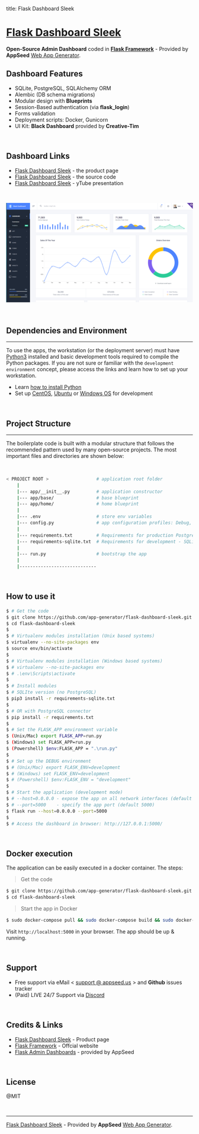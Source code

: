 title: Flask Dashboard Sleek

# [Flask Dashboard Sleek](https://appseed.us/admin-dashboards/flask-dashboard-sleek)

**Open-Source Admin Dashboard** coded in **[Flask Framework](https://palletsprojects.com/p/flask/)** - Provided by **AppSeed** [Web App Generator](https://appseed.us/app-generator).

## Dashboard Features

- SQLite, PostgreSQL, SQLAlchemy ORM
- Alembic (DB schema migrations)
- Modular design with **Blueprints**
- Session-Based authentication (via **flask_login**)
- Forms validation
- Deployment scripts: Docker, Gunicorn
- UI Kit: **Black Dashboard** provided by **Creative-Tim**

<br />

## Dashboard Links

- [Flask Dashboard Sleek](https://appseed.us/admin-dashboards/flask-dashboard-sleek) - the product page
- [Flask Dashboard Sleek](https://github.com/app-generator/flask-dashboard-sleek) - the source code
- [Flask Dashboard Sleek](https://www.youtube.com/watch?v=JKSNcLhkMrI) - yTube presentation

<br />

![Flask Dashboard Sleek - Open-Source Admin Panel.](https://raw.githubusercontent.com/app-generator/static/master/products/flask-dashboard-sleek-screen.png)

<br />

## Dependencies and Environment
---

To use the apps, the workstation (or the deployment server) must have [Python3](https://www.python.org/) installed and basic development tools required to compile the Python packages. If you are not sure or familiar with the `development environment` concept, please access the links and learn how to set up your workstation.  

- Learn [how to install Python](/how-to/install-python)
- Set up [CentOS](/how-to/setup-centos-for-development), [Ubuntu](/how-to/setup-ubuntu-for-development) or [Windows OS](/how-to/setup-windows-for-development) for development

<br />

## Project Structure
---

The boilerplate code is built with a modular structure that follows the recommended pattern used by many open-source projects. The most important files and  directories are shown below:

<br />

```bash
< PROJECT ROOT >                  # application root folder
    |
    |--- app/__init__.py          # application constructor  
    |--- app/base/                # base blueprint
    |--- app/home/                # home blueprint
    |
    |--- .env                     # store env variables
    |--- config.py                # app configuration profiles: Debug, Production
    |
    |--- requirements.txt         # Requirements for production PostgreSQL BDMS
    |--- requirements-sqlite.txt  # Requirements for development - SQLite storage
    |
    |--- run.py                   # bootstrap the app
    |
    |-----------------------------
```

<br />

## How to use it

```bash
$ # Get the code
$ git clone https://github.com/app-generator/flask-dashboard-sleek.git
$ cd flask-dashboard-sleek
$
$ # Virtualenv modules installation (Unix based systems)
$ virtualenv --no-site-packages env
$ source env/bin/activate
$
$ # Virtualenv modules installation (Windows based systems)
$ # virtualenv --no-site-packages env
$ # .\env\Scripts\activate
$ 
$ # Install modules
$ # SQLIte version (no PostgreSQL)
$ pip3 install -r requirements-sqlite.txt
$ 
$ # OR with PostgreSQL connector
$ pip install -r requirements.txt
$
$ # Set the FLASK_APP environment variable
$ (Unix/Mac) export FLASK_APP=run.py
$ (Windows) set FLASK_APP=run.py
$ (Powershell) $env:FLASK_APP = ".\run.py"
$
$ # Set up the DEBUG environment
$ # (Unix/Mac) export FLASK_ENV=development
$ # (Windows) set FLASK_ENV=development
$ # (Powershell) $env:FLASK_ENV = "development"
$
$ # Start the application (development mode)
$ # --host=0.0.0.0 - expose the app on all network interfaces (default 127.0.0.1)
$ # --port=5000    - specify the app port (default 5000)  
$ flask run --host=0.0.0.0 --port=5000
$
$ # Access the dashboard in browser: http://127.0.0.1:5000/
```

<br />

## Docker execution

The application can be easily executed in a docker container. The steps:

> Get the code

```bash
$ git clone https://github.com/app-generator/flask-dashboard-sleek.git
$ cd flask-dashboard-sleek
```

> Start the app in Docker

```bash
$ sudo docker-compose pull && sudo docker-compose build && sudo docker-compose up -d
```

Visit `http://localhost:5000` in your browser. The app should be up & running.

<br />

## Support

- Free support via eMail < [support @ appseed.us](https://appseed.us/support) > and **Github** issues tracker
- (Paid) LIVE 24/7 Support via [Discord](https://discord.gg/fZC6hup)

<br />

## Credits & Links

- [Flask Dashboard Sleek](https://appseed.us/admin-dashboards/flask-dashboard-sleek) - Product page
- [Flask Framework](https://www.palletsprojects.com/p/flask/) - Offcial website
- [Flask Admin Dashboards](https://appseed.us/admin-dashboards/flask) - provided by AppSeed

<br />

## License

@MIT

<br />

---
[Flask Dashboard Sleek](https://appseed.us/admin-dashboards/flask-dashboard-sleek) - Provided by **AppSeed** [Web App Generator](https://appseed.us/app-generator).
